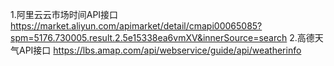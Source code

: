 1.阿里云云市场时间API接口
https://market.aliyun.com/apimarket/detail/cmapi00065085?spm=5176.730005.result.2.5e15338ea6vmXV&innerSource=search
2.高德天气API接口
https://lbs.amap.com/api/webservice/guide/api/weatherinfo
